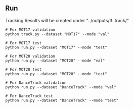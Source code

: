 ## Run
Tracking Results will be created under "../outputs/3. track/"

```
# For MOT17 validation
python track.py --dataset "MOT17" --mode "val"

# For MOT17 test
python run.py --dataset "MOT17" --mode "test"

# For MOT20 validation
python run.py --dataset "MOT20" --mode "val"

# For MOT20 test
python run.py --dataset "MOT20" --mode "test"

# For DanceTrack validation
python run.py --dataset "DanceTrack" --mode "val"

# For DanceTrack test
python run.py --dataset "DanceTrack" --mode "test"
```
